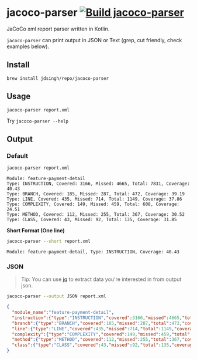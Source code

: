 # jacoco-parser [![Build jacoco-parser](https://github.com/jdsingh/jacoco-parser/actions/workflows/build.yml/badge.svg?branch=main)](https://github.com/jdsingh/jacoco-parser/actions/workflows/build.yml)

JaCoCo xml report parser written in Kotlin.

`jacoco-parser` can print output in JSON or Text (grep, cut friendly, check examples below).

## Install

`brew install jdsingh/repo/jacoco-parser`

## Usage

`jacoco-parser report.xml`

Try `jacoco-parser --help`

## Output

### Default

```bash
jacoco-parser report.xml
```

```text
Module: feature-payment-detail
Type: INSTRUCTION, Covered: 3166, Missed: 4665, Total: 7831, Coverage: 40.43
Type: BRANCH, Covered: 185, Missed: 287, Total: 472, Coverage: 39.19
Type: LINE, Covered: 435, Missed: 714, Total: 1149, Coverage: 37.86
Type: COMPLEXITY, Covered: 149, Missed: 459, Total: 608, Coverage: 24.51
Type: METHOD, Covered: 112, Missed: 255, Total: 367, Coverage: 30.52
Type: CLASS, Covered: 43, Missed: 92, Total: 135, Coverage: 31.85
```

**Short Format (One line)**
```bash
jacoco-parser --short report.xml
```

```text
Module: feature-payment-detail, Type: INSTRUCTION, Coverage: 40.43
```

### JSON

> Tip: You can use [jq](https://stedolan.github.io/jq/) to extract data you're interested in from output json.

```bash
jacoco-parser --output JSON report.xml
```

```json
{
  "module_name":"feature-payment-detail",
  "instruction":{"type":"INSTRUCTION","covered":3166,"missed":4665,"total":7831,"coverage":40.429063976503635,"coverage_text":"40.43"},
  "branch":{"type":"BRANCH","covered":185,"missed":287,"total":472,"coverage":39.19491525423729,"coverage_text":"39.19"},
  "line":{"type":"LINE","covered":435,"missed":714,"total":1149,"coverage":37.85900783289817,"coverage_text":"37.86"},
  "complexity":{"type":"COMPLEXITY","covered":149,"missed":459,"total":608,"coverage":24.50657894736842,"coverage_text":"24.51"},
  "method":{"type":"METHOD","covered":112,"missed":255,"total":367,"coverage":30.517711171662125,"coverage_text":"30.52"},
  "class":{"type":"CLASS","covered":43,"missed":92,"total":135,"coverage":31.851851851851855,"coverage_text":"31.85"}
}
```
